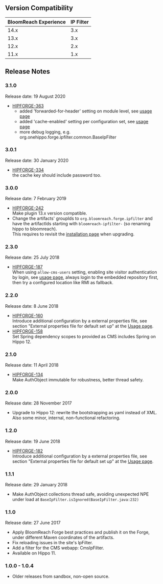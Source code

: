 <!--
  Copyright 2017-2020 BloomReach Inc. (http://www.bloomreach.com)

  Licensed under the Apache License, Version 2.0 (the "License");
  you may not use this file except in compliance with the License.
  You may obtain a copy of the License at

   http://www.apache.org/licenses/LICENSE-2.0

  Unless required by applicable law or agreed to in writing, software
  distributed under the License is distributed on an "AS IS" BASIS,
  WITHOUT WARRANTIES OR CONDITIONS OF ANY KIND, either express or implied.
  See the License for the specific language governing permissions and
  limitations under the License.
  -->

## Version Compatibility

| BloomReach Experience | IP Filter |
| --------------------- |-----------| 
| 14.x                  | 3.x       |
| 13.x                  | 3.x       |
| 12.x                  | 2.x       |
| 11.x                  | 1.x       |

## Release Notes

### 3.1.0
<p class="smallinfo">Release date: 19 August 2020</p>

+ [HIPFORGE-363](https://issues.onehippo.com/browse/HIPFORGE-363)<br/> 
  + added 'forwarded-for-header' setting on module level, see [usage page](usage.html)
  + added 'cache-enabled' setting per configuration set, see [usage page](usage.html)
  + more debug logging, e.g. org.onehippo.forge.ipfilter.common.BaseIpFilter</code>
 

### 3.0.1
<p class="smallinfo">Release date: 30 January 2020</p>

+ [HIPFORGE-334](https://issues.onehippo.com/browse/HIPFORGE-334)<br/> 
  the cache key should include password too.

### 3.0.0
<p class="smallinfo">Release date: 7 February 2019</p>

+ [HIPFORGE-242](https://issues.onehippo.com/browse/HIPFORGE-242)<br/> 
  Make plugin 13.x version compatible.
+ Change the artifacts' groupIds to <code>org.bloomreach.forge.ipfilter</code> and have the artifactIds starting with 
<code>bloomreach-ipfilter-</code> (so renaming hippo to bloomreach).<br/>
This requires to revisit the [installation page](install.html) when upgrading. 

### 2.3.0  

<p class="smallinfo">Release date: 25 July 2018</p>

+ [HIPFORGE-187](https://issues.onehippo.com/browse/HIPFORGE-187)<br/> 
  When using `allow-cms-users` setting, enabling site visitor authentication by login, see [usage page](usage.html),
  always login to the embedded repository first, then try a configured location like RMI as fallback.

### 2.2.0  

<p class="smallinfo">Release date: 8 June 2018</p>

+ [HIPFORGE-160](https://issues.onehippo.com/browse/HIPFORGE-160)<br/> 
  Introduce additional configuration by a external properties file, see section "External properties file for default 
  set up" at the [Usage page](usage.html).
+ [HIPFORGE-158](https://issues.onehippo.com/browse/HIPFORGE-158)<br/> 
  Set Spring dependency scopes to provided as CMS includes Spring on Hippo 12.

### 2.1.0  

<p class="smallinfo">Release date: 11 April 2018</p>

+ [HIPFORGE-134](https://issues.onehippo.com/browse/HIPFORGE-134)<br/> 
  Make AuthObject immutable for robustness, better thread safety.

### 2.0.0  

<p class="smallinfo">Release date: 28 November 2017</p>

+ Upgrade to Hippo 12: rewrite the bootstrapping as yaml instead of XML. Also some minor, internal, non-functional refactoring.

### 1.2.0  

<p class="smallinfo">Release date: 19 June 2018</p>

+ [HIPFORGE-182](https://issues.onehippo.com/browse/HIPFORGE-182)<br/> 
  Introduce additional configuration by a external properties file, see section "External properties file for default 
  set up" at the [Usage page](usage.html).

### 1.1.1  

<p class="smallinfo">Release date: 29 January 2018</p>

+ Make AuthObject collections thread safe, avoiding unexpected NPE under load at `BaseIpFilter.isIgnored(BaseIpFilter.java:232)`

### 1.1.0  

<p class="smallinfo">Release date: 27 June 2017</p>

+ Apply BloomReach Forge best practices and publish it on the Forge, under different Maven coordinates of the artifacts.
+ Fix reloading issues in the site's IpFilter.   
+ Add a filter for the CMS webapp: CmsIpFilter.
+ Available on Hippo 11.

### 1.0.0 - 1.0.4 
+ Older releases from sandbox, non-open source.
